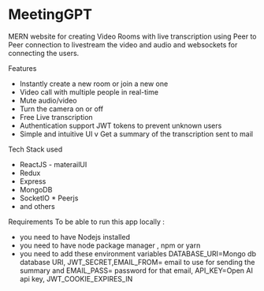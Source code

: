 # MeetingGPT
MERN website for creating Video Rooms with live transcription using Peer to Peer connection to livestream the video and audio and websockets for connecting the users.

Features

* Instantly create a new room or join a new one 
*  Video call with multiple people in real-time 
*    Mute audio/video 
*   Turn the camera on or off
*    Free Live transcription
*    Authentication support JWT tokens to prevent unknown users 
*    Simple and intuitive UI 
v    Get a summary of the transcription sent to mail

Tech Stack used

  *  ReactJS - materailUI
* Redux
 *   Express
   *  MongoDB
   * SocketIO
    * Peerjs
   * and others

Requirements
To be able to run this app locally :

* you need to have Nodejs installed
 *   you need to have node package manager , npm or yarn
  *  you need to add these environment variables DATABASE_URI=Mongo db database URI, JWT_SECRET,EMAIL_FROM= email to use for sending the summary and EMAIL_PASS= password for that email, API_KEY=Open AI api key, JWT_COOKIE_EXPIRES_IN
    
 

